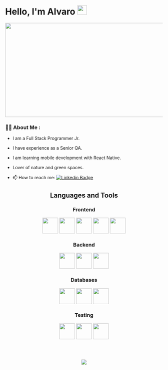 <h1>
  Hello, I'm Alvaro <img src="https://media.giphy.com/media/hvRJCLFzcasrR4ia7z/giphy.gif" width="30px"/>
</h1>
<div align="center">
  <img src="https://media.giphy.com/media/v1.Y2lkPTc5MGI3NjExcnV1dXczNnVvdHk2Z2ltZW1rMGo2bW5oYXlqanp2cTQwa2VoMG5idiZlcD12MV9pbnRlcm5hbF9naWZfYnlfaWQmY3Q9Zw/xUA7bdpLxQhsSQdyog/giphy.gif" width="600" height="300"/>
</div>

### :man_technologist: About Me :
- I am a Full Stack Programmer Jr.
- I have experience as a Senior QA.
- I am learning mobile development with React Native.
- Lover of nature and green spaces.

- :mailbox: How to reach me: [![Linkedin Badge](https://img.shields.io/badge/LinkedIn-blue?style=flat&logo=Linkedin&logoColor=white)](https://www.linkedin.com/in/uadeguer/)

<div>
  <h2 align="center">Languages and Tools</h2>
  <h3 align="center">Frontend</h3>
  <div align="center">
    <img src="https://cdn.jsdelivr.net/gh/devicons/devicon@latest/icons/html5/html5-original.svg" width="50" height="50"/>
    <img src="https://cdn.jsdelivr.net/gh/devicons/devicon@latest/icons/css3/css3-original.svg" width="50" height="50"/>
    <img src="https://cdn.jsdelivr.net/gh/devicons/devicon@latest/icons/javascript/javascript-plain.svg" width="50" height="50"/>
    <img src="https://cdn.jsdelivr.net/gh/devicons/devicon@latest/icons/react/react-original-wordmark.svg" width="50" height="50"/>
    <img src="https://cdn.jsdelivr.net/gh/devicons/devicon@latest/icons/bootstrap/bootstrap-original.svg" width="50" height="50"/>
  </div>
  <h3 align="center">Backend</h3>
  <div align="center">
    <img src="https://cdn.jsdelivr.net/gh/devicons/devicon@latest/icons/nodejs/nodejs-original-wordmark.svg" width="50" height="50"/>
    <img src="https://cdn.jsdelivr.net/gh/devicons/devicon@latest/icons/npm/npm-original-wordmark.svg" width="50" height="50"/>
    <img src="https://cdn.jsdelivr.net/gh/devicons/devicon@latest/icons/vitejs/vitejs-original.svg" width="50" height="50"/>
  </div>
  <h3 align="center">Databases</h3>
  <div align="center">
    <img src="https://cdn.jsdelivr.net/gh/devicons/devicon@latest/icons/mysql/mysql-original.svg" width="50" height="50"/>
    <img src="https://cdn.jsdelivr.net/gh/devicons/devicon@latest/icons/microsoftsqlserver/microsoftsqlserver-original.svg" width="50" height="50"/>
    <img src="https://cdn.jsdelivr.net/gh/devicons/devicon@latest/icons/mongodb/mongodb-plain-wordmark.svg" width="50" height="50"/>
  </div>
  <h3 align="center">Testing</h3>
  <div align="center">
    <img src="https://cdn.jsdelivr.net/gh/devicons/devicon@latest/icons/postman/postman-original.svg" width="50" height="50"/>
    <img src="https://cdn.jsdelivr.net/gh/devicons/devicon@latest/icons/cypressio/cypressio-original-wordmark.svg" width="50" height="50"/>
    <img src="https://cdn.jsdelivr.net/gh/devicons/devicon@latest/icons/azuredevops/azuredevops-original.svg" width="50" height="50"/>
  </div>
</div>

<br><br>
<div id="badges" align="center">
  <img src="https://komarev.com/ghpvc/?username=alamodeg&style=flat-square&color=blue"/>
</div>
